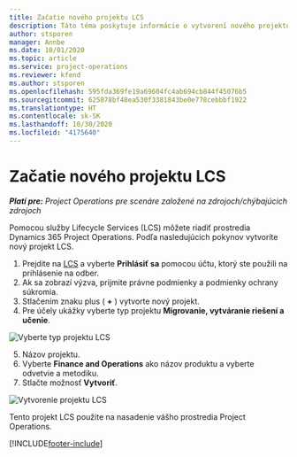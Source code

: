 ```yaml
---
title: Začatie nového projektu LCS
description: Táto téma poskytuje informácie o vytvorení nového projektu v LCS pre vaše prostredie Project Operations.
author: stsporen
manager: Annbe
ms.date: 10/01/2020
ms.topic: article
ms.service: project-operations
ms.reviewer: kfend
ms.author: stsporen
ms.openlocfilehash: 595fda369fe19a69604fc4ab694cb844f45076b5
ms.sourcegitcommit: 625878bf48ea530f3381843be0e778cebbbf1922
ms.translationtype: HT
ms.contentlocale: sk-SK
ms.lasthandoff: 10/30/2020
ms.locfileid: "4175640"
---
```

# <a name="start-a-new-lcs-project"></a>Začatie nového projektu LCS

_**Platí pre:** Project Operations pre scenáre založené na zdrojoch/chýbajúcich zdrojoch_

Pomocou služby Lifecycle Services (LCS) môžete riadiť prostredia Dynamics 365 Project Operations. Podľa nasledujúcich pokynov vytvoríte nový projekt LCS.

1. Prejdite na [LCS](https://lcs.dynamics.com/Logon/Index) a vyberte **Prihlásiť sa** pomocou účtu, ktorý ste použili na prihlásenie na odber.
2. Ak sa zobrazí výzva, prijmite právne podmienky a podmienky ochrany súkromia.
3. Stlačením znaku plus ( **+** ) vytvorte nový projekt.
4. Pre účely ukážky vyberte typ projektu **Migrovanie, vytváranie riešení a učenie**.

  ![Vyberte typ projektu LCS](./media/create-lcs-1.png)

5. Názov projektu. 
6. Vyberte **Finance and Operations** ako názov produktu a vyberte odvetvie a metodiku. 
7. Stlačte možnosť **Vytvoriť**.

![Vytvorenie projektu LCS](./media/create-lcs-2.png)

Tento projekt LCS použite na nasadenie vášho prostredia Project Operations.



[!INCLUDE[footer-include](../includes/footer-banner.md)]